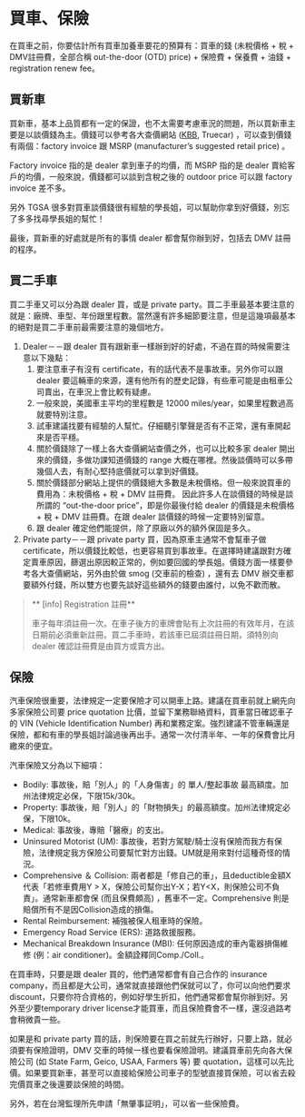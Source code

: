 # 買車、保險

在買車之前，你要估計所有買車加養車要花的預算有：買車的錢 (未稅價格 + 稅 + DMV註冊費，全部合稱 out-the-door (OTD) price) + 保險費 + 保養費 + 油錢 + registration renew fee。

## 買新車

買新車，基本上品質都有一定的保證，也不太需要考慮車況的問題，所以買新車主要是以談價錢為主。價錢可以參考各大查價網站  ([KBB](http://www.kbb.com), Truecar) ，可以查到價錢有兩個：factory invoice 跟 MSRP  (manufacturer’s suggested retail price) 。

Factory invoice 指的是 dealer 拿到車子的均價，而 MSRP 指的是 dealer 賣給客戶的均價，一般來說，價錢都可以談到含稅之後的 outdoor price 可以跟 factory invoice 差不多。

另外 TGSA 很多對買車談價錢很有經驗的學長姐，可以幫助你拿到好價錢，別忘了多多找尋學長姐的幫忙！

最後，買新車的好處就是所有的事情 dealer 都會幫你辦到好，包括去 DMV 註冊的程序。

## 買二手車

買二手車又可以分為跟 dealer 買，或是 private party。買二手車最基本要注意的就是：廠牌、車型、年份跟里程數。當然還有許多細節要注意，但是這幾項最基本的絕對是買二手車前最需要注意的幾個地方。

1. Dealer－－跟 dealer 買有跟新車一樣辦到好的好處，不過在買的時候需要注意以下幾點：
   1. 要注意車子有沒有 certificate，有的話代表不是事故車。另外你可以跟 dealer 要這輛車的來源，還有他所有的歷史記錄，有些車可能是由租車公司賣出，在車況上會比較有疑慮。
   2. 一般來說，美國車主平均的里程數是 12000 miles/year，如果里程數過高就要特別注意。
   3. 試車建議找要有經驗的人幫忙。仔細聽引擎聲是否有不正常，還有車開起來是否平穩。
   4. 關於價錢除了一樣上各大查價網站查價之外，也可以比較多家 dealer 開出來的價錢，多做功課知道價錢的 range 大概在哪裡。然後談價時可以多帶幾個人去，有耐心堅持底價就可以拿到好價錢。
   5. 關於價錢部分網站上提供的價錢絕大多數是未稅價格。但一般來說買車的費用為：未稅價格 + 稅 + DMV 註冊費。 因此許多人在談價錢的時候是談所謂的 “out-the-door price”，即是你最後付給 dealer 的價錢是未稅價格 + 稅 + DMV 註冊費。在跟 dealer 談價錢的時候一定要特別留意。
   6. 跟 dealer 確定他們能提供，除了原廠以外的額外保固是多久。
2. Private party－－跟 private party 買，因為原車主通常不會幫車子做 certificate，所以價錢比較低，也更容易買到事故車。在選擇時建議跟對方確定賣車原因，篩選出原因較正常的，例如要回國的學長姐。價錢方面一樣要參考各大查價網站，另外由於做 smog (交車前的檢查) ，還有去 DMV 辦交車都要額外付錢，所以雙方也要先談好這些額外的錢要由誰付，以免不歡而散。

> ** [info] Registration 註冊**
> 
> 車子每年須註冊一次。在車子後方的車牌會貼有上次註冊的有效年月，在該日期前必須重新註冊。買二手車時，若該車已屆須註冊日期，須特別向 dealer 確認註冊費是由買方或賣方出。

## 保險

汽車保險很重要，法律規定一定要保險才可以開車上路。建議在買車前就上網先向多家保險公司要 price quotation 比價，並留下業務聯絡資料，買車當日確認車子的 VIN (Vehicle Identification Number) 再和業務定案。強烈建議不管車輛還是保險，都和有車的學長姐討論過後再出手。通常一次付清半年、一年的保費會比月繳來的便宜。

汽車保險又分為以下細項：

* Bodily: 事故後，賠「別人」的「人身傷害」的 單人/整起事故 最高額度。加州法律規定必保，下限15k/30k。
* Property: 事故後，賠「別人」的「財物損失」的最高額度。加州法律規定必保，下限10k。
* Medical: 事故後，專賠「醫療」的支出。
* Uninsured Motorist (UM): 事故後，若對方駕駛/騎士沒有保險而我方有保險，法律規定我方保險公司要幫忙對方出錢。UM就是用來對付這種奇怪的情況。
* Comprehensive ＆ Collision: 兩者都是「修自己的車」，且deductible金額X代表「若修車費用Y &gt; X，保險公司幫你出Y-X；若Y&lt;X，則保險公司不負責」。通常新車都會保 (而且保費頗高) ，舊車不一定。Comprehensive 則是賠償所有不是因Collision造成的損傷。
* Rental Reimbursement: 補強被保人租車時的保險。
* Emergency Road Service (ERS): 道路救援服務。
* Mechanical Breakdown Insurance (MBI): 任何原因造成的車內電器損傷維修 (例：air conditioner)。金額詮釋同Comp./Coll.。

在買車時，只要是跟 dealer 買的，他們通常都會有自己合作的 insurance company，而且都是大公司，通常就直接跟他們保就可以了，你可以向他們要求 discount，只要你符合資格的，例如好學生折扣，他們通常都會幫你辦到好。另外至少要temporary driver license才能買車，而且保險費會不一樣，還沒過路考會稍微貴一些。

如果是和 private party 買的話，則保險要在買之前就先行辦好，只要上路，就必須要有保險證明，DMV 交車的時候一樣也要看保險證明。建議買車前先向各大保險公司 (如 State Farm, Geico, USAA, Farmers 等) 要 quotation，這樣可以先比價。如果要買新車，甚至可以直接給保險公司車子的型號直接買保險，可以省去殺完價買車之後還要談保險的時間。

另外，若在台灣監理所先申請「無肇事証明」，可以省一些保險費。


